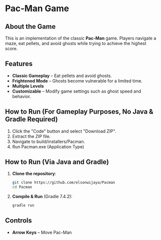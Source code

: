 # Pac-Man Game

## About the Game
This is an implementation of the classic **Pac-Man** game. Players navigate a maze, eat pellets, and avoid ghosts while trying to achieve the highest score.

## Features
- **Classic Gameplay** – Eat pellets and avoid ghosts.
- **Frightened Mode** – Ghosts become vulnerable for a limited time.
- **Multiple Levels** 
- **Customizable** – Modify game settings such as ghost speed and behavior.

## How to Run (For Gameplay Purposes, No Java & Gradle Required)
1. Click the "Code" button and select "Download ZIP".
2. Extract the ZIP file.
3. Navigate to build/installers/Pacman.
4. Run Pacman.exe (Application Type)

## How to Run (Via Java and Gradle)
1. **Clone the repository**:
   ```sh
   git clone https://github.com/elsonwijaya/Pacman
   cd Pacman
   ```
2. **Compile & Run** (Gradle 7.4.2):
   ```sh
   gradle run
   ```

## Controls
- **Arrow Keys** – Move Pac-Man
